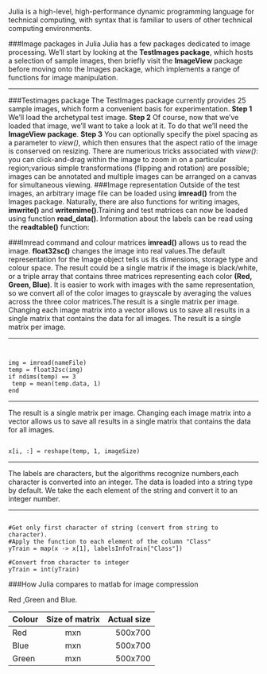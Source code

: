 
Julia is a high-level, high-performance dynamic programming language for technical computing, with syntax that is familiar to users of other technical computing environments.

###Image packages in Julia 
Julia has a few packages dedicated to image processing. We’ll start by looking at the **TestImages package**, which hosts a selection of sample images, then briefly visit the **ImageView** package before moving onto the Images package, which implements a range of functions for image manipulation.
***
###Testimages package
The TestImages package currently provides 25 sample images, which form a convenient basis for experimentation.
**Step 1**
We’ll load the archetypal test image.
**Step 2**
Of course, now that we’ve loaded that image, we’ll want to take a look at it. To do that we’ll need the **ImageView package**.
**Step 3**
You can optionally specify the pixel spacing as a parameter to *view()*, which then ensures that the aspect ratio of the image is conserved on resizing. There are numerious tricks associated with *view()*: you can click-and-drag within the image to zoom in on a particular region;various simple transformations (flipping and rotation) are possible; images can be annotated and multiple images can be arranged on a canvas for simultaneous viewing.
###Image representation
Outside of the test images, an arbitrary image file can be loaded using **imread()** from the Images package. Naturally, there are also functions for writing images, **imwrite()** and **writemime()**.Training and test matrices can now be loaded using function **read_data()**. Information about the labels can be read using the **readtable()** function:

###Imread command and colour matrices
**imread()** allows us to read the image. **float32sc()** changes the image into real values.The default representation for the Image object tells us its dimensions, storage type and colour space. The result could be a single matrix if the image is black/white, or a triple array that contains three matrices representing each color **(Red, Green, Blue)**. 
It is easier to work with images with the same representation, so we convert all of the color images to grayscale by averaging the values across the three color matrices.The result is a single matrix per image. Changing each image matrix into a vector allows us to save all results in a single matrix that contains the data for all images. The result is a single matrix per image. 


***

<pre><code>

img = imread(nameFile)
temp = float32sc(img)
if ndims(temp) == 3
 temp = mean(temp.data, 1)
end
</code></pre>
 ***
The result is a single matrix per image. Changing each image matrix into a vector allows us to save all results in a single matrix that contains the data for all images.
<pre><code>
x[i, :] = reshape(temp, 1, imageSize)
</code></pre>

***
The labels are characters, but the algorithms recognize numbers,each character is converted into an integer. The data is loaded into a string type by default. We take the each element of the string and convert it to an integer number.
***

<pre><code>
#Get only first character of string (convert from string to character).
#Apply the function to each element of the column "Class"
yTrain = map(x -> x[1], labelsInfoTrain["Class"])

#Convert from character to integer
yTrain = int(yTrain)
</pre></code>


###How  Julia compares to matlab for image compression

Red ,Green and Blue.

| Colour        | Size of matrix| Actual size   |
| ------------- |:-------------:| -------------:|
| Red           | mxn           | 500x700       |
| Blue          | mxn           | 500x700       |
| Green         | mxn           | 500x700       |
